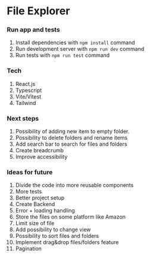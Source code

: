 # File Explorer

### Run app and tests

1. Install dependencies with `npm install` command
2. Run development server with `npm run dev` command
3. Run tests with `npm run test` command

### Tech

1. React.js
2. Typescript
3. Vite/Vitest
4. Tailwind

### Next steps

1. Possibility of adding new item to empty folder.
2. Possibility to delete folders and rename items
3. Add search bar to search for files and folders
4. Create breadcrumb
5. Improve accessibility

### Ideas for future

1. Divide the code into more reusable components
2. More tests
3. Better project setup
4. Create Backend
5. Error + loading handling
6. Store the files on some platform like Amazon
7. Limit size of file
8. Add possibility to change view
9. Possibility to sort files and folders
10. Implement drag&drop files/folders feature
11. Pagination
